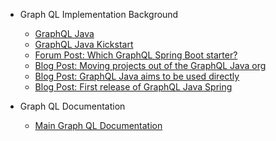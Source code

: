 * Graph QL Implementation Background
  * [GraphQL Java](https://www.graphql-java.com/)
  * [GraphQL Java Kickstart](https://www.graphql-java-kickstart.com/)
  * [Forum Post: Which GraphQL Spring Boot starter?](https://spectrum.chat/graphql-java/general/which-graphql-spring-boot-starter~2f28aaa5-580f-45e2-a349-c5c70005f88f)
  * [Blog Post: Moving projects out of the GraphQL Java org](https://www.graphql-java.com/blog/moving-projects/)
  * [Blog Post: GraphQL Java aims to be used directly](https://www.graphql-java.com/blog/graphql-java-aims-to-be-used-directly/)
  * [Blog Post: First release of GraphQL Java Spring](https://www.graphql-java.com/blog/graphq-java-spring-support/)

* Graph QL Documentation
  * [Main Graph QL Documentation](https://graphql.org/learn/)